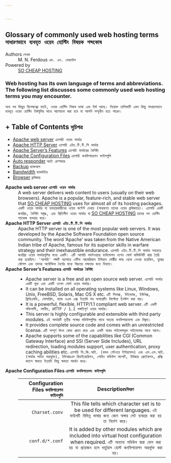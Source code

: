 ```yaml
---


---
```


<h2 id="glossary-of-commonly-used-web-hosting-terms-সাধারণভাবে-ব্যবহৃত-ওয়েব-হোস্টিং-বিষয়ক-শব্দকোষ">Glossary of commonly used web hosting terms <code>সাধারণভাবে ব্যবহৃত ওয়েব হোস্টিং বিষয়ক শব্দকোষ</code></h2>
<dl>
<dt>Authors <code>লেখক</code></dt>
<dd>M. N. Ferdous <code>এম. এন. ফেরদৌস</code></dd>
<dt>Powered by</dt>
<dd><a href="https://socheaphosting.com">SO CHEAP HOSTING</a></dd>
</dl>
<h3 id="web-hosting-has-its-own-language-of-terms-and-abbreviations.-the-following-list-discusses-some-commonly-used-web-hosting-terms-you-may-encounter.">Web hosting has its own language of terms and abbreviations. The following list discusses some commonly used web hosting terms you may encounter.</h3>
<p><code>অন্য সব কিছুর বিশেষত্বের মতই, ওয়েব হোস্টিং নিজস্ব ভাষা এবং টার্ম আছে। নিম্নোক্ত তালিকাটি এমন কিছু সাধারণভাবে ব্যবহৃত ওয়েব হোস্টিং টার্মগুলির সাথে আলোচনা করা হবে যা আপনি সম্মুখীন হতে পারেন।</code></p>
<h2 id="table-of-contents-সুচিপত্র">+ Table of Contents <code>সুচিপত্র</code></h2>
<ul>
<li><a href="#Apache-web-server">Apache web server</a> <code>এ্যাপাচি ওয়েব সার্ভার</code></li>
<li><a href="#Apache-HTTP-Server">Apache HTTP Server</a> <code>এ্যাপাচি এইচ.টি.টি.পি সার্ভার</code></li>
<li><a href="#Features-of-Apache-Server">Apache Server’s Features</a> <code>এ্যাপাচি সার্ভারের বৈশিষ্ট্য</code></li>
<li><a href="#Apache-Configuration-Files">Apache Configuration Files</a> <code>এ্যাপাচি কনফিগারেশন ফাইলগুলি</code></li>
<li><a href="#Auto-responder">Auto responder</a> <code>অটো রেস্পন্ডার</code></li>
<li><a href="#Backup">Backup</a> <code>ব্যাকআপ</code></li>
<li><a href="#Bandwidth">Bandwidth</a> <code>ব্যান্ডউইথ</code></li>
<li><a href="#Browser">Browser</a> <code>ব্রাউজার</code></li>
</ul>
<dl>
<dt><strong><a id="Apache-web-server">Apache web server</a> <code>এ্যাপাচি ওয়েব সার্ভার</code></strong></dt>
<dd>A web server delivers web content to users (usually on their web browsers). Apache is a popular, feature-rich, and stable web server that <a href="https://socheaphosting.com">SO CHEAP HOSTING</a> uses for almost all of its hosting packages.<br>
<code>একটি ওয়েব সার্ভার যা ব্যবহারকারীদের ওয়েব কন্টেন্ট দেখায় (সাধারণত তাদের ওয়েব ব্রাউজারে)। এ্যাপাচি একটি জনপ্রিয়, বৈশিষ্ট্য সমৃদ্ধ, এবং স্থিতিশীল ওয়েব সার্ভার যা</code> <a href="https://socheaphosting.com">SO CHEAP HOSTING</a> <code>তাদের সব হোস্টিং প্যাকেজ ব্যবহার করে।</code></dd>
<dt><strong><a id="Apache-HTTP-Server">Apache HTTP Server</a> <code>এ্যাপাচি এইচ.টি.টি.পি সার্ভার</code></strong></dt>
<dd>Apache HTTP server is one of the most popular web servers. It was developed by the Apache Software Foundation open source community. The word ‘Apache’ was taken from the Native American Indian tribe of Apache, famous for its superior skills in warfare strategy and their inexhaustible endurance. <code>এ্যাপাচি এইচ.টি.টি.পি সার্ভার সবচেয়ে জনপ্রিয় ওয়েব সার্ভারগুলির মধ্যে একটি। এটি আপাচি সফটওয়্যার ফাউন্ডেশন ওপেন সোর্স কমিউনিটি দ্বারা তৈরি করা হয়েছিল। 'আপাচি' শব্দটি অ্যাপাচে নেটিভ আমেরিকান ইন্ডিয়ান গোষ্ঠীর কাছ থেকে নেওয়া হয়েছিল, যুদ্ধের কৌশল এবং তাদের অযৌক্তিক ধৈর্যের মধ্যে উচ্চতর দক্ষতার জন্য বিখ্যাত।</code></dd>
<dt><strong><a id="Features-of-Apache-Server">Apache Server’s Features </a> <code>এ্যাপাচি সার্ভারের বৈশিষ্ট্য</code></strong></dt>
<dd>
<ul>
<li>Apache server is a free and an open source web server. <code>এ্যাপাচি সার্ভার একটি মুক্ত এবং একটি ওপেন সোর্স ওয়েব সার্ভার।</code></li>
<li>It can be installed on all operating systems like Linux, Windows, Unix, FreeBSD, Solaris, Mac OS X etc. <code>এটি লিনাক্স, উইন্ডোজ, ইউনিক্স, ফ্রিবিএসডি, সোলারিস, ম্যাক ওএস এক্স ইত্যাদি সব অপারেটিং সিস্টেমে ইনস্টল করা যায়।</code></li>
<li>It is a powerful, flexible, HTTP/1.1 compliant web server. <code>এটি একটি শক্তিশালী, নমনীয়, HTTP / 1.1 সঙ্গতিপূর্ণ ওয়েব সার্ভার।</code></li>
<li>This server is highly configurable and extensible with third party modules. <code>এই সার্ভারটি তৃতীয় পক্ষের মডিউলগুলির সাথে অত্যন্ত কনফিগারযোগ্য এবং বিস্তৃত।</code></li>
<li>It provides complete source code and comes with an unrestricted license. <code>এটি সম্পূর্ণ উৎস কোড প্রদান করে এবং একটি অবাধ লাইসেন্সযুক্ত লাইসেন্সের সাথে আসে।</code></li>
<li>Apache supports some of the capabilities like CGI (Common Gateway Interface) and SSI (Server Side Includes), URL redirection, loading modules support, user authentication, proxy caching abilities etc. <code>এ্যাপাচি সি.জি.আই. (কমন গেটওয়ে ইন্টারফেস) এবং এস.এস.আই. (সার্ভার সাইড অন্তর্ভুক্ত), ইউআরএল রিডাইরেক্টেশন, লোডিং মডিউল সাপোর্ট, ইউজার প্রোটেকশন, প্রক্সি ক্যাশে ক্ষমতা ইত্যাদি কিছু ক্ষমতা সমর্থন করে।</code></li>
</ul>
</dd>
<dt><strong><a id="Apache-Configuration-Files">Apache Configuration Files </a> <code>এ্যাপাচি কনফিগারেশন ফাইলগুলি</code></strong></dt>
<dd>

<table>
<thead>
<tr>
<th align="right">Configuration Files <code>কনফিগারেশন ফাইলগুলি</code></th>
<th align="center">Description<code>বিবরণ</code></th>
</tr>
</thead>
<tbody>
<tr>
<td align="right"><code>Charset.conv</code></td>
<td align="center">This file tells which character set is to be used for different languages. <code>এই ফাইলটি বিভিন্ন ভাষার জন্য কোন অক্ষর সেট ব্যবহার করা হয় তা নির্দেশ করে।</code></td>
</tr>
<tr>
<td align="right"><code>conf.d/*.conf</code></td>
<td align="center">It is added by other modules which are included into virtual host configuration when required. <code>এটি অন্যান্য মডিউল দ্বারা যোগ করা হয় যা প্রয়োজন হলে ভার্চুয়াল হোস্ট কনফিগারেশন অন্তর্ভুক্ত করা হয়।</code></td>
</tr>
</tbody>
</table></dd>
</dl>

